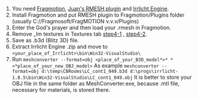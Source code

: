 1. You need [Fragmotion](http://www.fragmosoft.com/fragMOTION/), [Juan's RMESH plugin](https://undertowgames.com/forum/viewtopic.php?f=11&t=7369) and [Irrlicht Engine](https://irrlicht.sourceforge.io/).
2. Install Fragmotion and put RMESH plugin to Fragmotion/Plugins folder (usually C://Fragmosoft/FragMOTION v.v.v/Plugins)
3. Enter the God's prayer and then load your .rmesh in Fragmotion.
4. Remove _lm textures in Textures tab [step4-1](/images/step4-1.png) , [step4-2](/images/step4-2.png).
5. Save as .b3d (Blitz 3D) file.
6. Extract Irrlicht Engine .zip and move to ```<your_place_of_Irrlicht>\bin\Win32-VisualStudio\```
7. Run ```meshconverter --format=obj <place_of_your_B3D_model*>* *<*place_of_your_new_OBJ_model>```
As example ```meshconverter --format=obj d:\temp\CBRooms\LC_cont1_049.b3d d:\progs\irrlicht-1.8.5\bin\Win32-VisualStudio\LC_cont1_049.obj```
It is better to store your OBJ file in the same folder as MeshConverter.exe, because .mtl file, necessary for materials, is stored there.